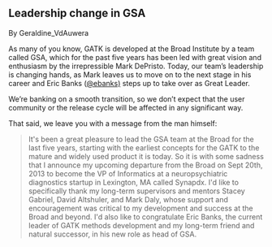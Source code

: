 ## Leadership change in GSA

By Geraldine_VdAuwera

<p>As many of you know, GATK is developed at the Broad Institute by a team called GSA, which for the past five years has been led with great vision and enthusiasm by the irrepressible Mark DePristo. Today, our team’s leadership is changing hands, as Mark leaves us to move on to the next stage in his career and Eric Banks (<a href="https://gatkforums.broadinstitute.org/gatk/profile/ebanks%29" rel="nofollow">@ebanks)</a> steps up to take over as Great Leader.</p>

<p>We’re banking on a smooth transition, so we don’t expect that the user community or the release cycle will be affected in any significant way.</p>

<p>That said, we leave you with a message from the man himself:</p>

<blockquote class="UserQuote blockquote"><div class="blockquote-content">
  <p class="blockquote-line">It's been a great pleasure to lead the GSA team at the Broad for the last five years, starting with the earliest concepts for the GATK to the mature and widely used product it is today.  So it is with some sadness that I announce my upcoming departure from the Broad on Sept 20th, 2013 to become the VP of Informatics at a neuropsychiatric diagnostics startup in Lexington, MA called Synapdx.  I'd like to specifically thank my long-term supervisors and mentors Stacey Gabriel, David Altshuler, and Mark Daly, whose support and encouragement was critical to my development and success at the Broad and beyond.  I'd also like to congratulate Eric Banks, the current leader of GATK methods development and my long-term friend and natural successor, in his new role as head of GSA.</p>
</div></blockquote>
